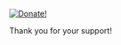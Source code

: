 <!DOCTYPE html>
<html lang="en">
<head>
	<meta charset="UTF-8">
	<title>FoxBin2Prg</title>
</head>
<body>
	<p>
	<a href="https://www.paypal.com/cgi-bin/webscr?cmd=_donations&amp;business=fdbozzo%40gmail%2ecom&amp;lc=ES&amp;item_name=FoxBin2Prg&amp;item_number=FoxBin2Prg&amp;currency_code=USD&amp;bn=PP%2dDonationsBF%3abtn_donateCC_LG%2egif%3aNonHosted">
	<img src="http://download-codeplex.sec.s-msft.com/Download?ProjectName=vfpx&amp;DownloadId=1591726" alt="Donate!" />
	</a>
	</p>
	<p>Thank you for your support!</p>
</body>
</html>
